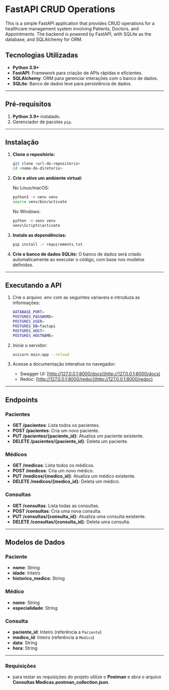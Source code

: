 # FastAPI CRUD Operations

This is a simple FastAPI application that provides CRUD operations for a healthcare management system involving Patients, Doctors, and Appointments. The backend is powered by FastAPI, with SQLite as the database, and SQLAlchemy for ORM.

## Tecnologias Utilizadas

- **Python 3.9+**
- **FastAPI**: Framework para criação de APIs rápidas e eficientes.
- **SQLAlchemy**: ORM para gerenciar interações com o banco de dados.
- **SQLite**: Banco de dados leve para persistência de dados.

---

## Pré-requisitos

1. **Python 3.9+** instalado.
2. Gerenciador de pacotes `pip`.

---

## Instalação

1. **Clone o repositório:**

   ```bash
   git clone <url-do-repositorio>
   cd <nome-do-diretorio>
   ```

2. **Crie e ative um ambiente virtual:**

   No Linux/macOS:

   ```bash
   python3 -m venv venv
   source venv/bin/activate
   ```

   No Windows:

   ```cmd
   python -m venv venv
   venv\Scripts\activate
   ```

3. **Instale as dependências:**

   ```bash
   pip install -r requirements.txt
   ```

4. **Crie o banco de dados SQLite:**
   O banco de dados será criado automaticamente ao executar o código, com base nos modelos definidos.

---

## Executando a API

1. Crie o arquivo .env com as seguintes variaveis e introduza as informações:

   ```bash
   DATABASE_PORT=
   POSTGRES_PASSWORD=
   POSTGRES_USER=
   POSTGRES_DB=fastapi
   POSTGRES_HOST=
   POSTGRES_HOSTNAME=
   ```

2. Inicie o servidor:

   ```bash
   uvicorn main:app --reload
   ```

3. Acesse a documentação interativa no navegador:
   - Swagger UI: [http://127.0.0.1:8000/docs](http://127.0.0.1:8000/docs)
   - Redoc: [http://127.0.0.1:8000/redoc](http://127.0.0.1:8000/redoc)

---

## Endpoints

### Pacientes

- **GET /pacientes**: Lista todos os pacientes.
- **POST /pacientes**: Cria um novo paciente.
- **PUT /pacientes/{paciente_id}**: Atualiza um paciente existente.
- **DELETE /pacientes/{paciente_id}**: Deleta um paciente.

### Médicos

- **GET /medicos**: Lista todos os médicos.
- **POST /medicos**: Cria um novo médico.
- **PUT /medicos/{medico_id}**: Atualiza um médico existente.
- **DELETE /medicos/{medico_id}**: Deleta um médico.

### Consultas

- **GET /consultas**: Lista todas as consultas.
- **POST /consultas**: Cria uma nova consulta.
- **PUT /consultas/{consulta_id}**: Atualiza uma consulta existente.
- **DELETE /consultas/{consulta_id}**: Deleta uma consulta.

---

## Modelos de Dados

### Paciente

- **nome**: String
- **idade**: Inteiro
- **historico_medico**: String

### Médico

- **nome**: String
- **especialidade**: String

### Consulta

- **paciente_id**: Inteiro (referência a `Paciente`)
- **medico_id**: Inteiro (referência a `Medico`)
- **data**: String
- **hora**: String

---

### Requisições

- para testar as requisições do projeto utilize o **Postman** e abra o arquivo **Consultas Medicas.postman_collection.json**.
